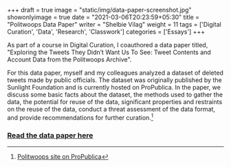 +++
draft = true
image = "static/img/data-paper-screenshot.jpg"
showonlyimage = true
date = "2021-03-06T20:23:59+05:30"
title = "Politwoops Data Paper"
writer = "Shelbie Vilag"
weight = 11
tags = ['Digital Curation', 'Data', 'Research', 'Classwork']
categories = ['Essays']
+++

As part of a course in Digital Curation, I coauthored a data paper titled, "Exploring the Tweets They Didn’t Want Us To See: Tweet Contents and Account Data from the Politwoops Archive".
<!--more-->

For this data paper, myself and my colleagues analyzed a dataset of deleted tweets made by public officials. The dataset was originally published by the Sunlight Foundation and is currently hosted on ProPublica. In the paper, we discuss some basic facts about the dataset, the methods used to gather the data, the potential for reuse of the data, significant properties and restraints on the reuse of the data, conduct a threat assessment of the data format, and provide recommendations for further curation.[^1]

[^1]: [Politwoops site on ProPublica](https://projects.propublica.org/politwoops/)

### [Read the data paper here](https://svilag.github.io/SI667-Data-Paper/)
